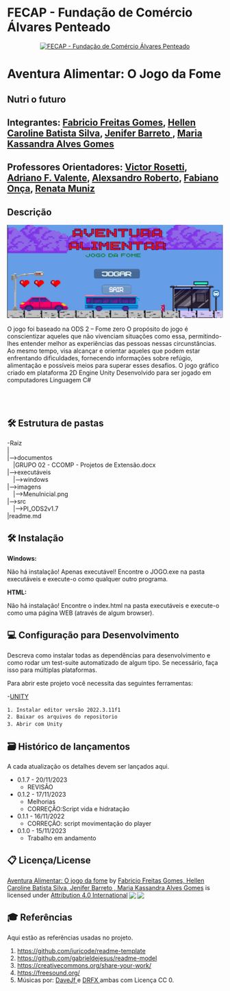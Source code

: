# FECAP - Fundação de Comércio Álvares Penteado

<p align="center">
<a href= "https://www.fecap.br/"><img src="https://encrypted-tbn0.gstatic.com/images?q=tbn:ANd9GcRhZPrRa89Kma0ZZogxm0pi-tCn_TLKeHGVxywp-LXAFGR3B1DPouAJYHgKZGV0XTEf4AE&usqp=CAU" alt="FECAP - Fundação de Comércio Álvares Penteado" border="0"></a>
</p>

# Aventura Alimentar:  O Jogo da Fome

## Nutri o futuro

## Integrantes: <a href="https://www.linkedin.com/in/victorbarq/">Fabricio Freitas Gomes</a>, <a href="https://www.linkedin.com/in/victorbarq/">Hellen Caroline Batista Silva</a>, <a href="https://www.linkedin.com/in/jenifer-barreto-55022523b/">Jenifer Barreto </a>, <a href="https://www.linkedin.com/in/victorbarq/">Maria Kassandra Alves Gomes</a>

## Professores Orientadores: <a href="https://www.linkedin.com/in/victorbarq/"> Victor Rosetti</a>, <a href="https://www.linkedin.com/in/victorbarq/"> Adriano F. Valente</a>, <a href="https://www.linkedin.com/in/victorbarq/"> Alexsandro Roberto</a>, <a href="https://www.linkedin.com/in/fabiano-on%C3%A7a-3214a12/"> Fabiano Onça</a>, <a href="https://www.linkedin.com/in/victorbarq/">Renata Muniz</a>

## Descrição

<p align="center">
<img src="imagens/MenuInicial.png">
</p>


O jogo foi baseado na ODS 2 – Fome zero
O propósito do jogo é conscientizar aqueles que não vivenciam situações como essa, permitindo-lhes entender melhor as experiências das pessoas nessas circunstâncias. Ao mesmo tempo, visa alcançar e orientar aqueles que podem estar enfrentando dificuldades, fornecendo informações sobre refúgio, alimentação e possíveis meios para superar esses desafios.
O jogo gráfico criado em plataforma 2D 
Engine Unity 
Desenvolvido para ser jogado em computadores
Linguagem C#

<br><br>

## 🛠 Estrutura de pastas

-Raiz<br>
|<br>
|-->documentos<br>
  &emsp;|GRUPO 02 - CCOMP - Projetos de Extensão.docx<br>
|-->executáveis<br>
  &emsp;|-->windows<br>
|-->imagens<br>
 &emsp;|-->MenuInicial.png<br>
|-->src<br>
  &emsp;|-->PI_ODS2v1.7<br>
|readme.md<br>

## 🛠 Instalação

<b>Windows:</b>

Não há instalação! Apenas executável!
Encontre o JOGO.exe na pasta executáveis e execute-o como qualquer outro programa.

<b>HTML:</b>

Não há instalação!
Encontre o index.html na pasta executáveis e execute-o como uma página WEB (através de algum browser).

## 💻 Configuração para Desenvolvimento

Descreva como instalar todas as dependências para desenvolvimento e como rodar um test-suite automatizado de algum tipo. Se necessário, faça isso para múltiplas plataformas.

Para abrir este projeto você necessita das seguintes ferramentas:

-<a href="https://unity.com/pt">UNITY</a>

```sh
1. Instalar editor versão 2022.3.11f1
2. Baixar os arquivos do repositorio
3. Abrir com Unity
```

## 🗃 Histórico de lançamentos

A cada atualização os detalhes devem ser lançados aqui.

* 0.1.7 - 20/11/2023
    * REVISÃO
* 0.1.2 - 17/11/2023
    * Melhorias
    * CORREÇÃO:Script vida e hidratação
* 0.1.1 - 16/11/2022
    * CORREÇÃO: script movimentação do player
* 0.1.0 - 15/11/2023
    * Trabalho em andamento

## 📋 Licença/License
<p xmlns:cc="http://creativecommons.org/ns#" xmlns:dct="http://purl.org/dc/terms/"><a property="dct:title" rel="cc:attributionURL" href="https://github.com/2023-2-MCC1/Projeto2">Aventura Alimentar: O jogo da fome</a> by <a rel="cc:attributionURL dct:creator" property="cc:attributionName" href="https://github.com/2023-2-MCC1/Projeto2">Fabricio Freitas Gomes, Hellen Caroline Batista Silva, Jenifer Barreto , Maria Kassandra Alves Gomes</a> is licensed under <a href="http://creativecommons.org/licenses/by/4.0/?ref=chooser-v1" target="_blank" rel="license noopener noreferrer" style="display:inline-block;">Attribution 4.0 International<img style="height:22px!important;margin-left:3px;vertical-align:text-bottom;" src="https://mirrors.creativecommons.org/presskit/icons/cc.svg?ref=chooser-v1"><img style="height:22px!important;margin-left:3px;vertical-align:text-bottom;" src="https://mirrors.creativecommons.org/presskit/icons/by.svg?ref=chooser-v1"></a></p>

## 🎓 Referências

Aqui estão as referências usadas no projeto.

1. <https://github.com/iuricode/readme-template>
2. <https://github.com/gabrieldejesus/readme-model>
3. <https://creativecommons.org/share-your-work/>
4. <https://freesound.org/>
5. Músicas por: <a href="https://freesound.org/people/DaveJf/sounds/616544/"> DaveJf </a> e <a href="https://freesound.org/people/DRFX/sounds/338986/"> DRFX </a> ambas com Licença CC 0.
